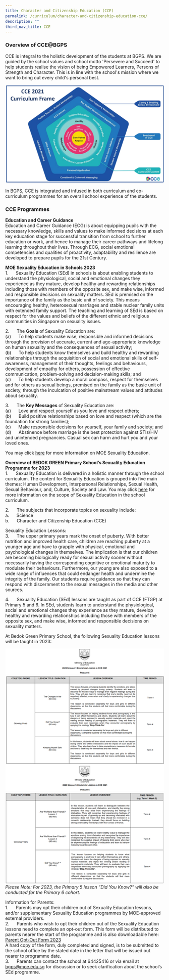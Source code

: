 ```yaml
---
title: Character and Citizenship Education (CCE)
permalink: /curriculum/character-and-citizenship-education-cce/
description: ""
third_nav_title: CCE
---
```

### Overview of CCE@BGPS

CCE is integral to the holistic development of the students at BGPS. We are guided by the school values and school motto 'Persevere and Succeed' to help students realise the vision of being Empowered Learners, Persons of Strength and Character. This is in line with the school's mission where we want to bring out every child's personal best. <br>

![](/images/CCE%202021%20Curriculum%20Frame.png)

In BGPS, CCE is integrated and infused in both curriculum and co-curriculum programmes for an overall school experience of the students. 


### CCE Programmes
**Education and Career Guidance<br>**
Education and Career Guidance (ECG) is about equipping pupils with the necessary knowledge, skills and values to make informed decisions at each key education stage for successful transition from school to further education or work, and hence to manage their career pathways and lifelong learning throughout their lives. Through ECG, social emotional competencies and qualities of proactivity, adaptability and resilience are developed to prepare pupils for the 21st Century.

**MOE Sexuality Education in Schools 2023<br>**
1.&nbsp;&nbsp;&nbsp;&nbsp;&nbsp; Sexuality Education (SEd) in schools is about enabling students to understand the physiological, social and emotional changes they experience as they mature, develop healthy and rewarding relationships including those with members of the opposite sex, and make wise, informed and responsible decisions on sexuality matters. SEd is premised on the importance of the family as the basic unit of society. This means encouraging healthy, heterosexual marriages and stable nuclear family units with extended family support. The teaching and learning of SEd is based on respect for the values and beliefs of the different ethnic and religious communities in Singapore on sexuality issues.

2.&nbsp;&nbsp;&nbsp;&nbsp;&nbsp; The **Goals** of Sexuality Education are:<br>
(a)&nbsp;&nbsp;&nbsp;&nbsp;&nbsp; To help students make wise, responsible and informed decisions through the provision of accurate, current and age-appropriate knowledge on human sexuality and the consequences of sexual activity;<br>
(b)&nbsp;&nbsp;&nbsp;&nbsp;&nbsp; To help students know themselves and build healthy and rewarding relationships through the acquisition of social and emotional skills of self-awareness, management of their thoughts, feelings and behaviours, development of empathy for others, possession of effective communication, problem-solving and decision-making skills; and<br>
(c)&nbsp;&nbsp;&nbsp;&nbsp;&nbsp; To help students develop a moral compass, respect for themselves and for others as sexual beings, premised on the family as the basic unit of society, through the inculcation of positive mainstream values and attitudes about sexuality.<br>

3.&nbsp;&nbsp;&nbsp;&nbsp;&nbsp; The **Key Messages** of Sexuality Education are:<br>
(a)&nbsp;&nbsp;&nbsp;&nbsp;&nbsp; Love and respect yourself as you love and respect others;<br>
(b)&nbsp;&nbsp;&nbsp;&nbsp;&nbsp; Build positive relationships based on love and respect (which are the foundation for strong families);<br>
(c)&nbsp;&nbsp;&nbsp;&nbsp;&nbsp; Make responsible decisions for yourself, your family and society; and<br>
(d)&nbsp;&nbsp;&nbsp;&nbsp;&nbsp; Abstinence before marriage is the best protection against STIs/HIV and unintended pregnancies. Casual sex can harm and hurt you and your loved ones.<br>

You may click [here](https://go.gov.sg/moe-sexuality-education) for more information on MOE Sexuality Education.

        
**Overview of BEDOK GREEN Primary School’s Sexuality Education Programme for 2023**<br>
1.&nbsp;&nbsp;&nbsp;&nbsp;&nbsp; Sexuality Education is delivered in a holistic manner through the school curriculum. The content for Sexuality Education is grouped into five main themes: Human Development, Interpersonal Relationships, Sexual Health, Sexual Behaviour, and, Culture, Society and Law. You may click [here](https://go.gov.sg/moe-sexuality-education-scope) for more information on the scope of Sexuality Education in the school curriculum.<br>

2.&nbsp;&nbsp;&nbsp;&nbsp;&nbsp; The subjects that incorporate topics on sexuality include:<br>
a.&nbsp;&nbsp;&nbsp;&nbsp;&nbsp; Science<br>
b.&nbsp;&nbsp;&nbsp;&nbsp;&nbsp; Character and Citizenship Education (CCE)<br>

Sexuality Education Lessons:<br>
3.&nbsp;&nbsp;&nbsp;&nbsp;&nbsp; The upper primary years mark the onset of puberty. With better nutrition and improved health care, children are reaching puberty at a younger age and have to grapple with physical, emotional and psychological changes in themselves. The implication is that our children are becoming biologically ready for sexual activity sooner without necessarily having the corresponding cognitive or emotional maturity to modulate their behaviours. Furthermore, our young are also exposed to a wide range of influences that could endanger health and undermine the integrity of the family. Our students require guidance so that they can respond with discernment to the sexual messages in the media and other sources.<br>

4.&nbsp;&nbsp;&nbsp;&nbsp;&nbsp; Sexuality Education (SEd) lessons are taught as part of CCE (FTGP) at Primary 5 and 6. In SEd, students learn to understand the physiological, social and emotional changes they experience as they mature, develop healthy and rewarding relationships including those with members of the opposite sex, and make wise, informed and responsible decisions on sexuality matters. 


At Bedok Green Primary School, the following Sexuality Education lessons will be taught in 2023:<br>

![](/images/2023%20SEd%201%20Updated.png)
![](/images/2023%20SEd%202%20Updated.png)<br>
![](/images/2023%20SEd%203%20Updated.png)
![](/images/2023%20SEd%205%20Updated.png)
*Please Note:
For 2023, the Primary 5 lesson “Did You Know?” will also be conducted for the Primary 6 cohort.*


Information for Parents:<br>
1.&nbsp;&nbsp;&nbsp;&nbsp;&nbsp; Parents may opt their children out of Sexuality Education lessons, and/or supplementary Sexuality Education programmes by MOE-approved external providers.<br>
2.&nbsp;&nbsp;&nbsp;&nbsp;&nbsp; Parents who wish to opt their children out of the Sexuality Education lessons need to complete an opt-out form. This form will be distributed to parents nearer the start of the programme and is also downloadable here: [Parent Opt-Out Form 2023](/files/Parent%20opt%20out%20form%202023.pdf)<br>
A hard copy of the form, duly completed and signed, is to be submitted to the school office by the stated date in the letter that will be issued out nearer to programme date.<br>
3.&nbsp;&nbsp;&nbsp;&nbsp;&nbsp; Parents can contact the school at 64425416 or via email at bgps@moe.edu.sg for discussion or to seek clarification about the school’s SEd programme.